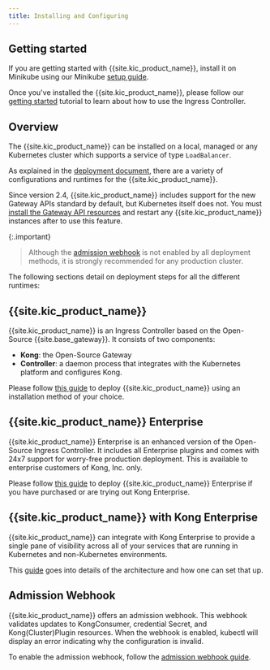 ```yaml
---
title: Installing and Configuring
---
```


## Getting started

If you are getting started with {{site.kic_product_name}},
install it on Minikube using our Minikube [setup guide](/kubernetes-ingress-controller/{{page.kong_version}}/deployment/minikube/).

Once you've installed the {{site.kic_product_name}}, please follow our
[getting started](/kubernetes-ingress-controller/{{page.kong_version}}/guides/getting-started) tutorial to learn
about how to use the Ingress Controller.

## Overview

The {{site.kic_product_name}} can be installed on a local, managed
or any Kubernetes cluster which supports a service of type `LoadBalancer`.

As explained in the [deployment document](/kubernetes-ingress-controller/{{page.kong_version}}/concepts/deployment/), there
are a variety of configurations and runtimes for the {{site.kic_product_name}}.

Since version 2.4, {{site.kic_product_name}} includes support for the new
Gateway APIs standard by default, but Kubernetes itself does not. You must
[install the Gateway API resources](https://gateway-api.sigs.k8s.io/guides/#installing-gateway-api)
and restart any {{site.kic_product_name}} instances after to use this feature.

{:.important}
> Although the [admission webhook](#admission-webhook) is not enabled by
> all deployment methods, it is strongly recommended for any production
> cluster.

The following sections detail on deployment steps for all the different
runtimes:

## {{site.kic_product_name}}


{{site.kic_product_name}} is an Ingress Controller based on the
Open-Source {{site.base_gateway}}. It consists of two components:

- **Kong**: the Open-Source Gateway
- **Controller**: a daemon process that integrates with the
  Kubernetes platform and configures Kong.

Please follow [this guide](/kubernetes-ingress-controller/{{page.kong_version}}/deployment/k4k8s/) to deploy {{site.kic_product_name}}
using an installation method of your choice.

## {{site.kic_product_name}} Enterprise

{{site.kic_product_name}} Enterprise is an enhanced version of
the Open-Source Ingress Controller. It includes all
Enterprise plugins and comes with 24x7 support for worry-free
production deployment.
This is available to enterprise customers of Kong, Inc. only.

Please follow [this guide](/kubernetes-ingress-controller/{{page.kong_version}}/deployment/k4k8s-enterprise/) to deploy {{site.kic_product_name}}
Enterprise if you have purchased or are trying out Kong Enterprise.

## {{site.kic_product_name}} with Kong Enterprise

{{site.kic_product_name}} can integrate with Kong Enterprise to
provide a single pane of visibility across all of your services
that are running in Kubernetes and non-Kubernetes environments.

This [guide](/kubernetes-ingress-controller/{{page.kong_version}}/deployment/kong-enterprise/) goes into details of
the architecture and how one can set that up.

## Admission Webhook

{{site.kic_product_name}} offers an admission webhook. This webhook
validates updates to KongConsumer, credential Secret, and Kong(Cluster)Plugin
resources. When the webhook is enabled, kubectl will display an error
indicating why the configuration is invalid.

To enable the admission webhook, follow the [admission webhook guide](/kubernetes-ingress-controller/{{page.kong_version}}/deployment/admission-webhook/).
